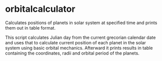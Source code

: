 # orbitalcalculator
Calculates positions of planets in solar system at specified time and prints them out in table format.

This script calculates Julian day from the current grecorian calendar date and uses that to calculate current position of each planet in the solar system using basic orbital mechanics. Afterward it prints results in table containing the coordinates, radii and orbital period of the planets.
